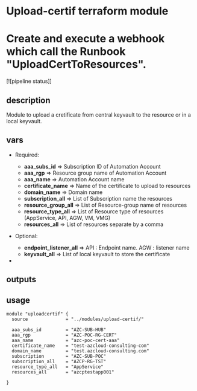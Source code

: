 # Upload-certif terraform module
# Create and execute a webhook which call the Runbook "UploadCertToResources".

[![pipeline status]]

## description

Module to upload a cretificate from central keyvault to the resource or in a local keyvault.

## vars

- Required:
  - **aaa_subs_id** => Subscription ID of Automation Account
  - **aaa_rgp** => Resource group name of Automation Account
  - **aaa_name** => Automation Account name
  - **certificate_name** => Name of the certificate to upload to resources 
  - **domain_name** => Domain name
  - **subscription_all** => List of  Subscription name the resources
  - **resource_group_all** => List of Resource-group name of resources
  - **resource_type_all** => List of Resource type of resources (AppService, API, AGW, VM, VMG)
  - **resources_all** => List of resources separate by a comma
  
- Optional:
  - **endpoint_listener_all** => API : Endpoint name. AGW : listener name
  - **keyvault_all** => List of local keyvault to store the certificate  

- 
## outputs


## usage

```
module "uploadcertif" {
  source              = "../modules/upload-certif/"

  aaa_subs_id         = "AZC-SUB-HUB"
  aaa_rgp             = "AZC-POC-RG-CERT"
  aaa_name            = "azc-poc-cert-aaa"
  certificate_name    = "test-azcloud-consulting-com"
  domain_name         = "test.azcloud-consulting.com"
  subscription        = "AZC-SUB-POC"
  subscription_all    = "AZCP-RG-TST"
  resource_type_all   = "AppService"
  resources_all       = "azcptestapp001"

}
```
